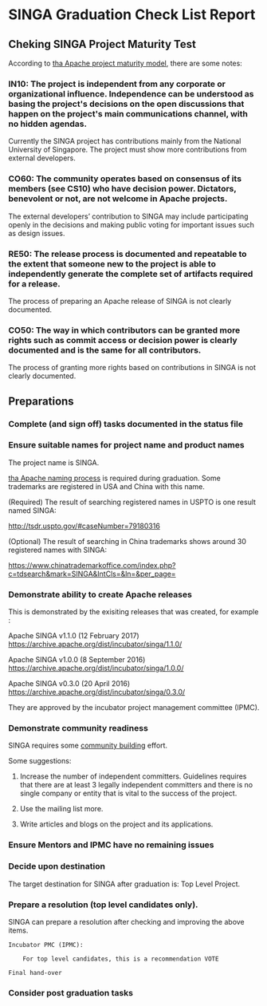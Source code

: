 # SINGA Graduation Check List Report

## Cheking SINGA Project Maturity Test

According to [tha Apache project maturity model](http://community.apache.org/apache-way/apache-project-maturity-model.html), there are some notes:

### IN10: The project is independent from any corporate or organizational influence. Independence can be understood as basing the project's decisions on the open discussions that happen on the project's main communications channel, with no hidden agendas.

Currently the SINGA project has contributions mainly from the National University of Singapore. The project must show more contributions from external developers. 

### CO60: The community operates based on consensus of its members (see CS10) who have decision power. Dictators, benevolent or not, are not welcome in Apache projects.

The external developers’ contribution to SINGA may include participating openly in the decisions and making public voting for important issues such as design issues. 

### RE50: The release process is documented and repeatable to the extent that someone new to the project is able to independently generate the complete set of artifacts required for a release.

The process of preparing an Apache release of SINGA is not clearly documented.

### CO50: The way in which contributors can be granted more rights such as commit access or decision power is clearly documented and is the same for all contributors. 

The process of granting more rights based on contributions in SINGA is not clearly documented.

## Preparations

### Complete (and sign off) tasks documented in the status file

### Ensure suitable names for project name and product names

The project name is SINGA.

[tha Apache naming process](http://www.apache.org/foundation/marks/naming.html) is required during graduation. Some trademarks are registered in USA and China with this name.

(Required) The result of searching registered names in USPTO is one result named SINGA:

http://tsdr.uspto.gov/#caseNumber=79180316

(Optional) The result of searching in China trademarks shows around 30 registered names with SINGA:

https://www.chinatrademarkoffice.com/index.php?c=tdsearch&mark=SINGA&IntCls=&ln=&per_page=

### Demonstrate ability to create Apache releases

This is demonstrated by the exisiting releases that was created, for example :

Apache SINGA v1.1.0  (12 February 2017)
https://archive.apache.org/dist/incubator/singa/1.1.0/

Apache SINGA v1.0.0  (8 September 2016)
https://archive.apache.org/dist/incubator/singa/1.0.0/

Apache SINGA v0.3.0  (20 April 2016)
https://archive.apache.org/dist/incubator/singa/0.3.0/

They are approved by the incubator project management committee (IPMC).

### Demonstrate community readiness

SINGA requires some [community building](https://incubator.apache.org/guides/community.html) effort.

Some suggestions:

1. Increase the number of independent committers. Guidelines requires that there are at least 3 legally independent committers and there is no single company or entity that is vital to the success of the project.

2. Use the mailing list more.

3. Write articles and blogs on the project and its applications.

### Ensure Mentors and IPMC have no remaining issues

### Decide upon destination

The target destination for SINGA after graduation is: Top Level Project. 

### Prepare a resolution (top level candidates only).

SINGA can prepare a resolution after checking and improving the above items. 

    Incubator PMC (IPMC):

        For top level candidates, this is a recommendation VOTE

    Final hand-over

### Consider post graduation tasks
